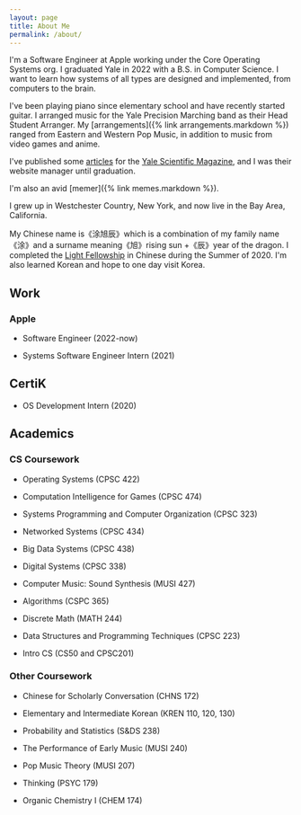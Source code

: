 ```yaml
---
layout: page
title: About Me
permalink: /about/
---
```


I'm a Software Engineer at Apple working under the Core Operating Systems org. I graduated Yale in 2022 with a B.S. in Computer Science. I want to learn how systems of all types are designed and implemented, from computers to the brain.

I've been playing piano since elementary school and have recently started guitar. I arranged music for the Yale Precision Marching band as their Head Student Arranger. My [arrangements]({% link arrangements.markdown %}) ranged from Eastern and Western Pop Music, in addition to music from video games and anime.

<p>I've published some <a href="https://www.yalescientific.org/?s=%22matt+tu%22" target="_blank">articles</a> for the <a href="https://www.yalescientific.org/" target="_blank">Yale Scientific Magazine</a>, and I was their website manager until graduation.</p>

I'm also an avid [memer]({% link memes.markdown %}).

I grew up in Westchester Country, New York, and now live in the Bay Area, California.

My Chinese name is《涂旭辰》which is a combination of my family name《涂》and a surname meaning《旭》rising sun +《辰》year of the dragon. I completed the <a href="https://light.yale.edu/" target="_blank">Light Fellowship</a> in Chinese during the Summer of 2020. I'm also learned Korean and hope to one day visit Korea.

## Work

### Apple

- Software Engineer (2022-now)

- Systems Software Engineer Intern (2021)

## CertiK

- OS Development Intern (2020)

## Academics

### CS Coursework

- Operating Systems (CPSC 422)

- Computation Intelligence for Games (CPSC 474)

- Systems Programming and Computer Organization (CPSC 323)

- Networked Systems (CPSC 434)

- Big Data Systems (CPSC 438)

- Digital Systems (CPSC 338)

- Computer Music: Sound Synthesis (MUSI 427)

- Algorithms (CSPC 365)

- Discrete Math (MATH 244)

- Data Structures and Programming Techniques (CPSC 223)

- Intro CS (CS50 and CPSC201)

### Other Coursework

- Chinese for Scholarly Conversation (CHNS 172)

- Elementary and Intermediate Korean (KREN 110, 120, 130)

- Probability and Statistics (S&DS 238)

- The Performance of Early Music (MUSI 240)

- Pop Music Theory (MUSI 207)

- Thinking (PSYC 179)

- Organic Chemistry I (CHEM 174)

[jekyll-organization]: https://github.com/jekyll

